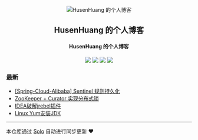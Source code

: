 <p align="center"><img alt="HusenHuang 的个人博客" src="https://static.b3log.org/images/brand/solo-32.png"></p><h2 align="center">
HusenHuang 的个人博客
</h2>

<h4 align="center">HusenHuang 的个人博客</h4>
<p align="center"><a title="HusenHuang 的个人博客" target="_blank" href="https://github.com/HusenHuang/solo-blog"><img src="https://img.shields.io/github/last-commit/HusenHuang/solo-blog.svg?style=flat-square&color=FF9900"></a>
<a title="GitHub repo size in bytes" target="_blank" href="https://github.com/HusenHuang/solo-blog"><img src="https://img.shields.io/github/repo-size/HusenHuang/solo-blog.svg?style=flat-square"></a>
<a title="Solo Version" target="_blank" href="https://github.com/b3log/solo/releases"><img src="https://img.shields.io/badge/solo-3.6.4-f1e05a.svg?style=flat-square&color=blueviolet"></a>
<a title="Hits" target="_blank" href="https://github.com/b3log/hits"><img src="https://hits.b3log.org/HusenHuang/solo-blog.svg"></a></p>

### 最新

* [[Spring-Cloud-Alibaba] Sentinel 规则持久化](http://www.limaila.com/articles/2019/09/18/1568773626187.html)
* [ZooKeeper + Curator 实现分布式锁](http://www.limaila.com/articles/2019/09/17/1568706766414.html)
* [IDEA破解jrebel插件](http://www.limaila.com/articles/2019/09/16/1568621539458.html)
* [Linux Yum安装JDK](http://www.limaila.com/articles/2019/09/10/1568104578196.html)



---

本仓库通过 [Solo](https://github.com/b3log/solo) 自动进行同步更新 ❤️ 